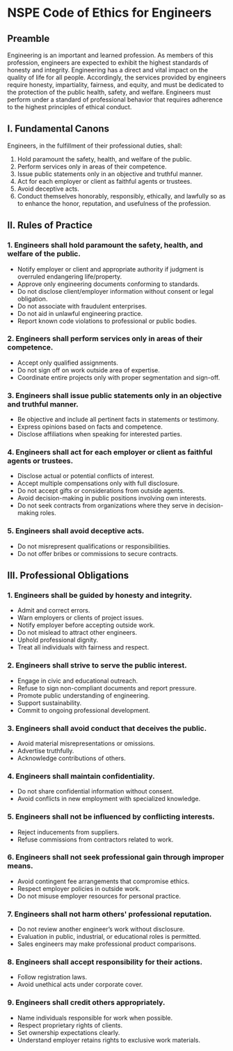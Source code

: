 
# NSPE Code of Ethics for Engineers

## Preamble

Engineering is an important and learned profession. As members of this profession, engineers are expected to exhibit the highest standards of honesty and integrity. Engineering has a direct and vital impact on the quality of life for all people. Accordingly, the services provided by engineers require honesty, impartiality, fairness, and equity, and must be dedicated to the protection of the public health, safety, and welfare. Engineers must perform under a standard of professional behavior that requires adherence to the highest principles of ethical conduct.

## I. Fundamental Canons

Engineers, in the fulfillment of their professional duties, shall:

1. Hold paramount the safety, health, and welfare of the public.  
2. Perform services only in areas of their competence.  
3. Issue public statements only in an objective and truthful manner.  
4. Act for each employer or client as faithful agents or trustees.  
5. Avoid deceptive acts.  
6. Conduct themselves honorably, responsibly, ethically, and lawfully so as to enhance the honor, reputation, and usefulness of the profession.  

## II. Rules of Practice

### 1. Engineers shall hold paramount the safety, health, and welfare of the public.

- Notify employer or client and appropriate authority if judgment is overruled endangering life/property.  
- Approve only engineering documents conforming to standards.  
- Do not disclose client/employer information without consent or legal obligation.  
- Do not associate with fraudulent enterprises.  
- Do not aid in unlawful engineering practice.  
- Report known code violations to professional or public bodies.  

### 2. Engineers shall perform services only in areas of their competence.

- Accept only qualified assignments.  
- Do not sign off on work outside area of expertise.  
- Coordinate entire projects only with proper segmentation and sign-off.  

### 3. Engineers shall issue public statements only in an objective and truthful manner.

- Be objective and include all pertinent facts in statements or testimony.  
- Express opinions based on facts and competence.  
- Disclose affiliations when speaking for interested parties.  

### 4. Engineers shall act for each employer or client as faithful agents or trustees.

- Disclose actual or potential conflicts of interest.  
- Accept multiple compensations only with full disclosure.  
- Do not accept gifts or considerations from outside agents.  
- Avoid decision-making in public positions involving own interests.  
- Do not seek contracts from organizations where they serve in decision-making roles.  

### 5. Engineers shall avoid deceptive acts.

- Do not misrepresent qualifications or responsibilities.  
- Do not offer bribes or commissions to secure contracts.  

## III. Professional Obligations

### 1. Engineers shall be guided by honesty and integrity.

- Admit and correct errors.  
- Warn employers or clients of project issues.  
- Notify employer before accepting outside work.  
- Do not mislead to attract other engineers.  
- Uphold professional dignity.  
- Treat all individuals with fairness and respect.  

### 2. Engineers shall strive to serve the public interest.

- Engage in civic and educational outreach.  
- Refuse to sign non-compliant documents and report pressure.  
- Promote public understanding of engineering.  
- Support sustainability.  
- Commit to ongoing professional development.  

### 3. Engineers shall avoid conduct that deceives the public.

- Avoid material misrepresentations or omissions.  
- Advertise truthfully.  
- Acknowledge contributions of others.  

### 4. Engineers shall maintain confidentiality.

- Do not share confidential information without consent.  
- Avoid conflicts in new employment with specialized knowledge.  

### 5. Engineers shall not be influenced by conflicting interests.

- Reject inducements from suppliers.  
- Refuse commissions from contractors related to work.  

### 6. Engineers shall not seek professional gain through improper means.

- Avoid contingent fee arrangements that compromise ethics.  
- Respect employer policies in outside work.  
- Do not misuse employer resources for personal practice.  

### 7. Engineers shall not harm others' professional reputation.

- Do not review another engineer’s work without disclosure.  
- Evaluation in public, industrial, or educational roles is permitted.  
- Sales engineers may make professional product comparisons.  

### 8. Engineers shall accept responsibility for their actions.

- Follow registration laws.  
- Avoid unethical acts under corporate cover.  

### 9. Engineers shall credit others appropriately.

- Name individuals responsible for work when possible.  
- Respect proprietary rights of clients.  
- Set ownership expectations clearly.  
- Understand employer retains rights to exclusive work materials.  
